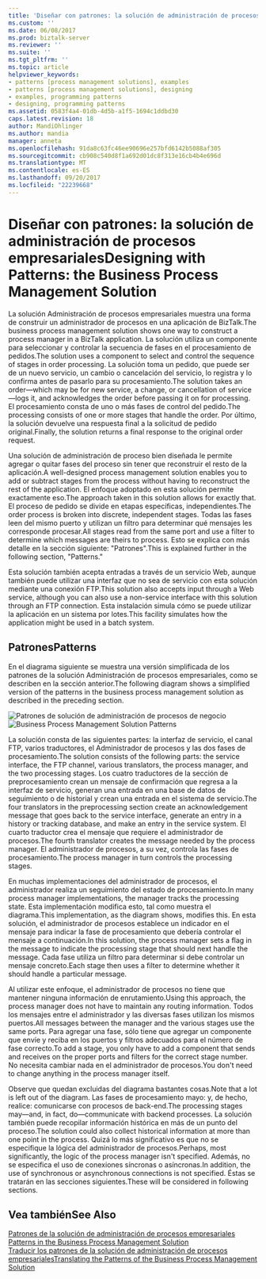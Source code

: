 ```yaml
---
title: 'Diseñar con patrones: la solución de administración de procesos empresariales | Documentos de Microsoft'
ms.custom: ''
ms.date: 06/08/2017
ms.prod: biztalk-server
ms.reviewer: ''
ms.suite: ''
ms.tgt_pltfrm: ''
ms.topic: article
helpviewer_keywords:
- patterns [process management solutions], examples
- patterns [process management solutions], designing
- examples, programming patterns
- designing, programming patterns
ms.assetid: 0583f4a4-01db-4d5b-a1f5-1694c1ddbd30
caps.latest.revision: 18
author: MandiOhlinger
ms.author: mandia
manager: anneta
ms.openlocfilehash: 91da8c63fc46ee90696e257bfd6142b5088af305
ms.sourcegitcommit: cb908c540d8f1a692d01dc8f313e16cb4b4e696d
ms.translationtype: MT
ms.contentlocale: es-ES
ms.lasthandoff: 09/20/2017
ms.locfileid: "22239668"
---
```

# <a name="designing-with-patterns-the-business-process-management-solution"></a><span data-ttu-id="461a5-102">Diseñar con patrones: la solución de administración de procesos empresariales</span><span class="sxs-lookup"><span data-stu-id="461a5-102">Designing with Patterns: the Business Process Management Solution</span></span>
<span data-ttu-id="461a5-103">La solución Administración de procesos empresariales muestra una forma de construir un administrador de procesos en una aplicación de BizTalk.</span><span class="sxs-lookup"><span data-stu-id="461a5-103">The business process management solution shows one way to construct a process manager in a BizTalk application.</span></span> <span data-ttu-id="461a5-104">La solución utiliza un componente para seleccionar y controlar la secuencia de fases en el procesamiento de pedidos.</span><span class="sxs-lookup"><span data-stu-id="461a5-104">The solution uses a component to select and control the sequence of stages in order processing.</span></span> <span data-ttu-id="461a5-105">La solución toma un pedido, que puede ser de un nuevo servicio, un cambio o cancelación del servicio, lo registra y lo confirma antes de pasarlo para su procesamiento.</span><span class="sxs-lookup"><span data-stu-id="461a5-105">The solution takes an order—which may be for new service, a change, or cancellation of service—logs it, and acknowledges the order before passing it on for processing.</span></span> <span data-ttu-id="461a5-106">El procesamiento consta de uno o más fases de control del pedido.</span><span class="sxs-lookup"><span data-stu-id="461a5-106">The processing consists of one or more stages that handle the order.</span></span> <span data-ttu-id="461a5-107">Por último, la solución devuelve una respuesta final a la solicitud de pedido original.</span><span class="sxs-lookup"><span data-stu-id="461a5-107">Finally, the solution returns a final response to the original order request.</span></span>  
  
 <span data-ttu-id="461a5-108">Una solución de administración de proceso bien diseñada le permite agregar o quitar fases del proceso sin tener que reconstruir el resto de la aplicación.</span><span class="sxs-lookup"><span data-stu-id="461a5-108">A well-designed process management solution enables you to add or subtract stages from the process without having to reconstruct the rest of the application.</span></span> <span data-ttu-id="461a5-109">El enfoque adoptado en esta solución permite exactamente eso.</span><span class="sxs-lookup"><span data-stu-id="461a5-109">The approach taken in this solution allows for exactly that.</span></span> <span data-ttu-id="461a5-110">El proceso de pedido se divide en etapas específicas, independientes.</span><span class="sxs-lookup"><span data-stu-id="461a5-110">The order process is broken into discrete, independent stages.</span></span> <span data-ttu-id="461a5-111">Todas las fases leen del mismo puerto y utilizan un filtro para determinar qué mensajes les corresponde procesar.</span><span class="sxs-lookup"><span data-stu-id="461a5-111">All stages read from the same port and use a filter to determine which messages are theirs to process.</span></span> <span data-ttu-id="461a5-112">Esto se explica con más detalle en la sección siguiente: "Patrones".</span><span class="sxs-lookup"><span data-stu-id="461a5-112">This is explained further in the following section, "Patterns."</span></span>  
  
 <span data-ttu-id="461a5-113">Esta solución también acepta entradas a través de un servicio Web, aunque también puede utilizar una interfaz que no sea de servicio con esta solución mediante una conexión FTP.</span><span class="sxs-lookup"><span data-stu-id="461a5-113">This solution also accepts input through a Web service, although you can also use a non-service interface with this solution through an FTP connection.</span></span> <span data-ttu-id="461a5-114">Esta instalación simula cómo se puede utilizar la aplicación en un sistema por lotes.</span><span class="sxs-lookup"><span data-stu-id="461a5-114">This facility simulates how the application might be used in a batch system.</span></span>  
  
## <a name="patterns"></a><span data-ttu-id="461a5-115">Patrones</span><span class="sxs-lookup"><span data-stu-id="461a5-115">Patterns</span></span>  
 <span data-ttu-id="461a5-116">En el diagrama siguiente se muestra una versión simplificada de los patrones de la solución Administración de procesos empresariales, como se describen en la sección anterior.</span><span class="sxs-lookup"><span data-stu-id="461a5-116">The following diagram shows a simplified version of the patterns in the business process management solution as described in the preceding section.</span></span>  
  
 <span data-ttu-id="461a5-117">![Patrones de solución de administración de procesos de negocio](../core/media/bts-cp-business-process-management-patterns.gif "bts_cp_Business_Process_Management_Patterns")</span><span class="sxs-lookup"><span data-stu-id="461a5-117">![Business Process Management Solution Patterns](../core/media/bts-cp-business-process-management-patterns.gif "bts_cp_Business_Process_Management_Patterns")</span></span>  
  
 <span data-ttu-id="461a5-118">La solución consta de las siguientes partes: la interfaz de servicio, el canal FTP, varios traductores, el Administrador de procesos y las dos fases de procesamiento.</span><span class="sxs-lookup"><span data-stu-id="461a5-118">The solution consists of the following parts: the service interface, the FTP channel, various translators, the process manager, and the two processing stages.</span></span> <span data-ttu-id="461a5-119">Los cuatro traductores de la sección de preprocesamiento crean un mensaje de confirmación que regresa a la interfaz de servicio, generan una entrada en una base de datos de seguimiento o de historial y crean una entrada en el sistema de servicio.</span><span class="sxs-lookup"><span data-stu-id="461a5-119">The four translators in the preprocessing section create an acknowledgement message that goes back to the service interface, generate an entry in a history or tracking database, and make an entry in the service system.</span></span> <span data-ttu-id="461a5-120">El cuarto traductor crea el mensaje que requiere el administrador de procesos.</span><span class="sxs-lookup"><span data-stu-id="461a5-120">The fourth translator creates the message needed by the process manager.</span></span> <span data-ttu-id="461a5-121">El administrador de procesos, a su vez, controla las fases de procesamiento.</span><span class="sxs-lookup"><span data-stu-id="461a5-121">The process manager in turn controls the processing stages.</span></span>  
  
 <span data-ttu-id="461a5-122">En muchas implementaciones del administrador de procesos, el administrador realiza un seguimiento del estado de procesamiento.</span><span class="sxs-lookup"><span data-stu-id="461a5-122">In many process manager implementations, the manager tracks the processing state.</span></span> <span data-ttu-id="461a5-123">Esta implementación modifica esto, tal como muestra el diagrama.</span><span class="sxs-lookup"><span data-stu-id="461a5-123">This implementation, as the diagram shows, modifies this.</span></span> <span data-ttu-id="461a5-124">En esta solución, el administrador de procesos establece un indicador en el mensaje para indicar la fase de procesamiento que debería controlar el mensaje a continuación.</span><span class="sxs-lookup"><span data-stu-id="461a5-124">In this solution, the process manager sets a flag in the message to indicate the processing stage that should next handle the message.</span></span> <span data-ttu-id="461a5-125">Cada fase utiliza un filtro para determinar si debe controlar un mensaje concreto.</span><span class="sxs-lookup"><span data-stu-id="461a5-125">Each stage then uses a filter to determine whether it should handle a particular message.</span></span>  
  
 <span data-ttu-id="461a5-126">Al utilizar este enfoque, el administrador de procesos no tiene que mantener ninguna información de enrutamiento.</span><span class="sxs-lookup"><span data-stu-id="461a5-126">Using this approach, the process manager does not have to maintain any routing information.</span></span> <span data-ttu-id="461a5-127">Todos los mensajes entre el administrador y las diversas fases utilizan los mismos puertos.</span><span class="sxs-lookup"><span data-stu-id="461a5-127">All messages between the manager and the various stages use the same ports.</span></span> <span data-ttu-id="461a5-128">Para agregar una fase, sólo tiene que agregar un componente que envíe y reciba en los puertos y filtros adecuados para el número de fase correcto.</span><span class="sxs-lookup"><span data-stu-id="461a5-128">To add a stage, you only have to add a component that sends and receives on the proper ports and filters for the correct stage number.</span></span> <span data-ttu-id="461a5-129">No necesita cambiar nada en el administrador de procesos.</span><span class="sxs-lookup"><span data-stu-id="461a5-129">You don't need to change anything in the process manager itself.</span></span>  
  
 <span data-ttu-id="461a5-130">Observe que quedan excluidas del diagrama bastantes cosas.</span><span class="sxs-lookup"><span data-stu-id="461a5-130">Note that a lot is left out of the diagram.</span></span> <span data-ttu-id="461a5-131">Las fases de procesamiento mayo: y, de hecho, realice: comunicarse con procesos de back-end.</span><span class="sxs-lookup"><span data-stu-id="461a5-131">The processing stages may—and, in fact, do—communicate with backend processes.</span></span> <span data-ttu-id="461a5-132">La solución también puede recopilar información histórica en más de un punto del proceso.</span><span class="sxs-lookup"><span data-stu-id="461a5-132">The solution could also collect historical information at more than one point in the process.</span></span> <span data-ttu-id="461a5-133">Quizá lo más significativo es que no se especifique la lógica del administrador de procesos.</span><span class="sxs-lookup"><span data-stu-id="461a5-133">Perhaps, most significantly, the logic of the process manager isn't specified.</span></span> <span data-ttu-id="461a5-134">Además, no se especifica el uso de conexiones síncronas o asíncronas.</span><span class="sxs-lookup"><span data-stu-id="461a5-134">In addition, the use of synchronous or asynchronous connections is not specified.</span></span> <span data-ttu-id="461a5-135">Éstas se tratarán en las secciones siguientes.</span><span class="sxs-lookup"><span data-stu-id="461a5-135">These will be considered in following sections.</span></span>  
  
## <a name="see-also"></a><span data-ttu-id="461a5-136">Vea también</span><span class="sxs-lookup"><span data-stu-id="461a5-136">See Also</span></span>  
 <span data-ttu-id="461a5-137">[Patrones de la solución de administración de procesos empresariales](../core/patterns-in-the-business-process-management-solution.md) </span><span class="sxs-lookup"><span data-stu-id="461a5-137">[Patterns in the Business Process Management Solution](../core/patterns-in-the-business-process-management-solution.md) </span></span>  
 [<span data-ttu-id="461a5-138">Traducir los patrones de la solución de administración de procesos empresariales</span><span class="sxs-lookup"><span data-stu-id="461a5-138">Translating the Patterns of the Business Process Management Solution</span></span>](../core/translating-the-patterns-of-the-business-process-management-solution.md)